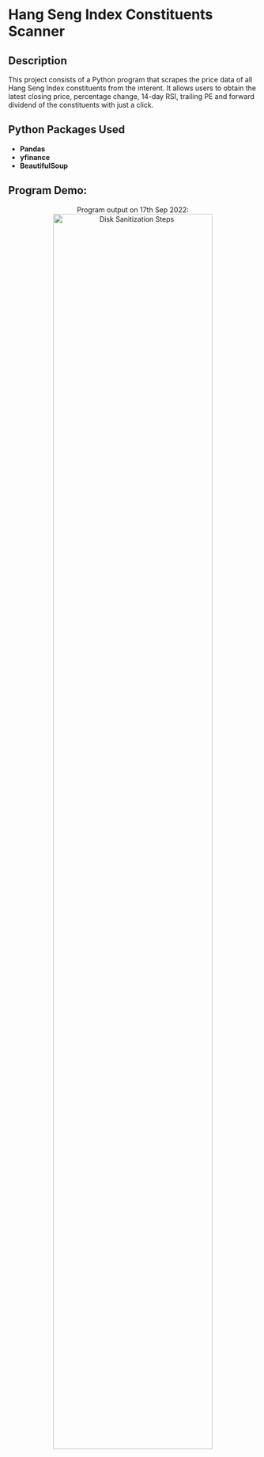 <h1>Hang Seng Index Constituents Scanner</h1>

<h2>Description</h2>
This project consists of a Python program that scrapes the price data of all Hang Seng Index constituents from the interent. It allows users to obtain the latest closing price, percentage change, 14-day RSI, trailing PE and forward dividend of the constituents with just a click. 
<br />


<h2>Python Packages Used</h2>

- <b>Pandas</b> 
- <b>yfinance</b>
- <b>BeautifulSoup</b>

<h2>Program Demo:</h2>

<p align="center">
Program output on 17th Sep 2022: <br/>
<img src="https://i.imgur.com/lPUtCGG.jpg" height="80%" width="80%" alt="Disk Sanitization Steps"/>
<br />
</p>
